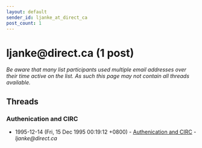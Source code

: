 ```yaml
---
layout: default
sender_id: ljanke_at_direct_ca
post_count: 1
---
```


# ljanke<span>@</span>direct.ca (1 post)

_Be aware that many list participants used multiple email addresses over their time active on the list. As such this page may not contain all threads available._

## Threads

### Authenication and CIRC
+ 1995-12-14 (Fri, 15 Dec 1995 00:19:12 +0800) - [Authenication and CIRC](/archive/1995/12/65682fd2663d8a5dc1003677a398342740c3284f549c152abc00aa3e206b92b8) - _ljanke@direct.ca_

